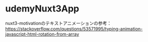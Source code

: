 # udemyNuxt3App


nuxt3-motivationのテキストアニメーションの参考：https://stackoverflow.com/questions/53571995/typing-animation-javascript-html-rotation-from-array
